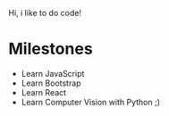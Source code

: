 Hi, i like to do code!

# Milestones

- Learn JavaScript
- Learn Bootstrap
- Learn React
- Learn Computer Vision with Python ;)

<!---
Yukari-san/Yukari-san is a ✨ special ✨ repository because its `README.md` (this file) appears on your GitHub profile.
You can click the Preview link to take a look at your changes.
--->
